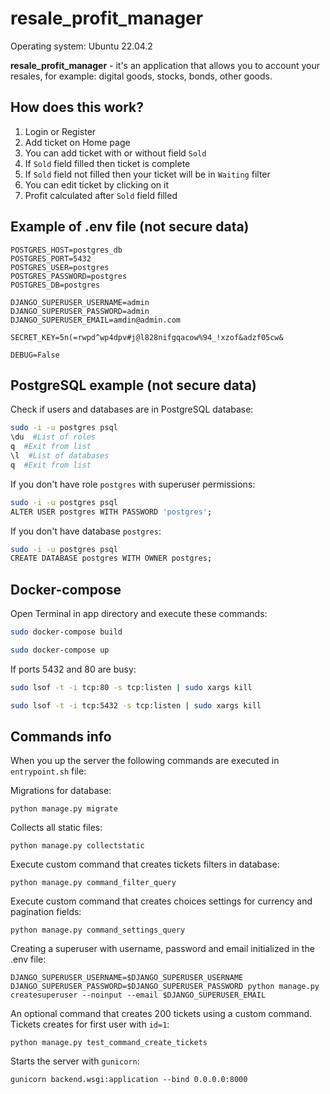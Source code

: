 # resale_profit_manager
Operating system: Ubuntu 22.04.2

**resale_profit_manager** - it's an application that allows you to account your resales, for example: digital goods, stocks, bonds, other goods.
## How does this work?
1. Login or Register
2. Add ticket on Home page
3. You can add ticket with or without field `Sold`
4. If `Sold` field filled then ticket is complete
5. If `Sold` field not filled then your ticket will be in `Waiting` filter
6. You can edit ticket by clicking on it
7. Profit calculated after `Sold` field filled
## Example of .env file (not secure data)
```env
POSTGRES_HOST=postgres_db
POSTGRES_PORT=5432
POSTGRES_USER=postgres
POSTGRES_PASSWORD=postgres
POSTGRES_DB=postgres

DJANGO_SUPERUSER_USERNAME=admin
DJANGO_SUPERUSER_PASSWORD=admin
DJANGO_SUPERUSER_EMAIL=amdin@admin.com

SECRET_KEY=5n(=rwpd^wp4dpv#j@l828nifgqacow%94_!xzof&adzf05cw&

DEBUG=False
```
## PostgreSQL example (not secure data)
Check if users and databases are in PostgreSQL database:
```bash
sudo -i -u postgres psql
\du  #List of roles
q  #Exit from list
\l  #List of databases
q  #Exit from list
```
If you don't have role `postgres` with superuser permissions:
```bash
sudo -i -u postgres psql
ALTER USER postgres WITH PASSWORD 'postgres';
```
If you don't have database `postgres`:
```bash
sudo -i -u postgres psql
CREATE DATABASE postgres WITH OWNER postgres;
```
## Docker-compose
Open Terminal in app directory and execute these commands:
```bash
sudo docker-compose build
```
```bash
sudo docker-compose up
```
If ports 5432 and 80 are busy:
```bash
sudo lsof -t -i tcp:80 -s tcp:listen | sudo xargs kill
```
```bash
sudo lsof -t -i tcp:5432 -s tcp:listen | sudo xargs kill
```
## Commands info
When you up the server the following commands are executed in `entrypoint.sh` file:

Migrations for database:

```python manage.py migrate```

Collects all static files:

```python manage.py collectstatic```

Execute custom command that creates tickets filters in database:

```python manage.py command_filter_query```

Execute custom command that creates choices settings for currency and pagination fields:

```python manage.py command_settings_query```

Creating a superuser with username, password and email initialized in the .env file:
```
DJANGO_SUPERUSER_USERNAME=$DJANGO_SUPERUSER_USERNAME DJANGO_SUPERUSER_PASSWORD=$DJANGO_SUPERUSER_PASSWORD python manage.py createsuperuser --noinput --email $DJANGO_SUPERUSER_EMAIL
```

An optional command that creates 200 tickets using a custom command. Tickets creates for first user with `id=1`:

```python manage.py test_command_create_tickets```

Starts the server with `gunicorn`:

```gunicorn backend.wsgi:application --bind 0.0.0.0:8000```
